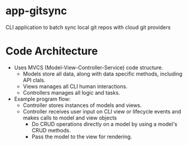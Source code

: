 # app-gitsync
CLI application to batch sync local git repos with cloud git providers

# Code Architecture
- Uses MVCS (Model-View-Controller-Service) code structure.
  - Models store all data, along with data specific methods, including API clals.
  - Views manages all CLI human interactions.
  - Controllers manages all logic and tasks.
- Example program flow:
  - Controller stores instances of models and views. 
  - Controller receives user input on CLI view or lifecycle events and makes calls to model and view objects
    - Do CRUD operations directly on a model by using a model's CRUD methods.
    - Pass the model to the view for rendering.